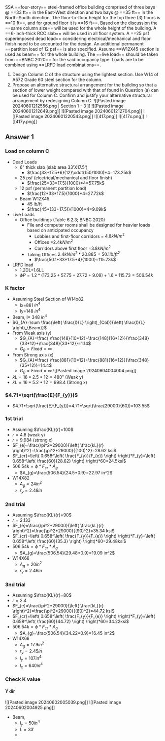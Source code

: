 SSA ==four-story== steel-framed office building comprised of three bays @ ==33 ft== in the East-West direction and two bays @ ==35 ft== in the North-South direction. The floor-to-floor height for the top three (3) floors is ==10 ft==, and for ground floor it is ==16 ft==. Based on the discussion the ==same column size== will be used for the whole height of the building. A ==6-inch-thick RCC slab== will be used in all floor system. A ==25 psf superimposed dead load== considering electrical/mechanical and floor finish need to be accounted for the design. An additional permanent ==partition load of 12 psf== is also specified. Assume ==W12X45 section is used as beam== for the whole building. The ==live load== should be taken from ==BNBC 2020== for the said occupancy type. Loads are to be combined using ==LRFD load combinations==.
1. Design Column C of the structure using the lightest section. Use W14 of A572 Grade 60 steel section for the column.
2. Propose an alternative structural arrangement for the building so that a section of lower weight compared with that of found in Question (a) can be used for Column C. Confirm and justify your alternative structural arrangement by redesigning Column C.
![[Pasted image 20240601212556.png | Section 1 - 3 ]]
![[Pasted image 20240601212649.png]]
![[Pasted image 20240601212704.png]]
![[Pasted image 20240601220543.png]]
![[417.png]]
	![[417x.png]]
	![[417y.png]]
	
## Answer 1
### Load on column C
- Dead Loads
	- 6" thick slab (slab area 33'X17.5')
		- $\frac{33*17.5*6}{12}\cdot(150/1000)*4=173.25k$
	- 25 psf (electrical/mechanical and floor finish)
		- $\frac{25*33*17.5}{1000}*4=57.75k$
	- 12 psf (permanent partition load)
		- $\frac{12*33*17.5}{1000}*4=27.72k$
	- Beam W12X45
		- 45 lb/ft
		- $\frac{45*(33+17.5)}{1000}*4=9.09k$
- Live Loads
	- Office buildings (Table 6.2.3; BNBC 2020)
		- File and computer rooms shall be designed for heavier loads based on anticipated occupancy
			- Lobbies and first-floor corridors = $4.8 kN/m^2$ 
			- Offices =$2.4 kN /m^2$
			- Corridors above first floor =$3.8kN /m^2$
		- Taking Offices $2.4kN /m^2 *20.885 =50.1lb /ft^2$
			- $\frac{50.1*33*17.5*4}{1000}=115.73k$
- LRFD load 
	- 1.2DL+1.6LL
	- $\phi P= 1.2*(173.25+57.75+27.72+9.09)+1.6*115.73=506.54k$
### K factor
- Assuming Steel Section of  W14x82
	- Ix=881 $in^4$
	- Iy=148 $in^4$
- Beam, I= 348 $in^4$
- $G_{A}=\sum \frac{\left( \frac{I}{L} \right)_{Col}}{\left( \frac{I}{L} \right)_{Beam}}$
- From Weak axis (y)
	- $G_{A}=\frac{ \frac{148}{10*12}+\frac{148}{16*12}}{\frac{348}{33*12}+\frac{348}{33*12}}=1.14$
	- $G_{B}=Fixed=\infty$
- From Strong axis (x)
	- $G_{A}=\frac{ \frac{881}{10*12}+\frac{881}{16*12}}{\frac{348}{35*12}}=14.4$
	-  $G_{B}=Fixed=\infty$
![[Pasted image 20240604004004.png]]
- $kL=16*2.5*12=480''$ (Weak y)
- $kL=16*5.2*12=998.4$ (Strong x)
### $4.71*\sqrt(\frac{E}{F_{y}})$
- $4.71*\sqrt(\frac{E}{F_{y}})=4.71*\sqrt(\frac{29000}{60})=103.55$
### 1st trial
- Assuming $\frac{KL}{r}=100$
- $r=4.8$ (weak y)
- $r=9.984$ (strong x)
- $F_{e}=\frac{\pi^2*29000}{\left( \frac{kL}{r} \right)^2}=\frac{\pi^2*29000}{(100)^2}=28.62 ksi$
- $F_{cr}=\left( 0.658^\left( \frac{F_{y}}{F_{e}} \right) \right)*F_{y}=\left( 0.658^\left( \frac{60}{28.62} \right) \right)*60=24.5ksi$
- $506.54k=\phi*F_{cr}*A_{g}$
	- $A_{g}=\frac{506.54}{24.5*0.9}=22.97 in^2$
- W14X82
	- $A_{g}=24in^2$
	- $r_{y}=2.48in$
### 2nd trial
- Assuming $\frac{KL}{r}=90$
- $r=2.133$
- $F_{e}=\frac{\pi^2*29000}{\left( \frac{kL}{r} \right)^2}=\frac{\pi^2*29000}{(90)^2}=35.34 ksi$
- $F_{cr}=\left( 0.658^\left( \frac{F_{y}}{F_{e}} \right) \right)*F_{y}=\left( 0.658^\left( \frac{60}{35.3} \right) \right)*60=29.48ksi$
- $506.54k=\phi*F_{cr}*A_{g}$
	- $A_{g}=\frac{506.54}{29.48*0.9}=19.09 in^2$
- W14X68
	- $A_{g}=20in^2$
	- $r_{y}=2.46in$
### 3nd trial
- Assuming $\frac{KL}{r}=80$
- $r=2.4$
- $F_{e}=\frac{\pi^2*29000}{\left( \frac{kL}{r} \right)^2}=\frac{\pi^2*29000}{(80)^2}=44.72 ksi$
- $F_{cr}=\left( 0.658^\left( \frac{F_{y}}{F_{e}} \right) \right)*F_{y}=\left( 0.658^\left( \frac{60}{44.72} \right) \right)*60=34.22ksi$
- $506.54k=\phi*F_{cr}*A_{g}$
	- $A_{g}=\frac{506.54}{34.22*0.9}=16.45 in^2$
- W14X68
	- $A_{g}=17.9in^2$
	- $r_{y}=2.45in$
	- $I_{y}=107 in^4$
	- $I_{x}=640 in^4$
### Check K value
#### Y dir
![[Pasted image 20240602005039.png]]
![[Pasted image 20240602004925.png]]
- Beam,
	- $I_{y}=50in^4$
	- $L=33'$
	- 